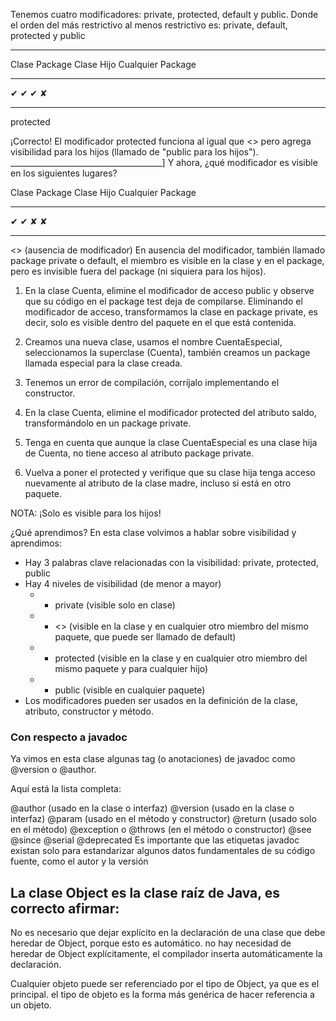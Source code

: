 
Tenemos cuatro modificadores: private, protected, default y public. Donde el orden del más restrictivo al menos restrictivo es: private, default, protected y public

_________________________________________
Clase	Package	Clase Hijo	Cualquier Package
__________________________________________
✔    	✔       	✔         	✘
________________________________________________
protected

¡Correcto! El modificador protected funciona al igual que <<package private>> pero agrega visibilidad para los hijos (llamado de "public para los hijos").
______________________________________]
Y ahora, ¿qué modificador es visible en los siguientes lugares?

Clase	Package	Clase Hijo	Cualquier Package
_____________________________________
✔	✔	✘	✘
______________________________________
<<package private>> (ausencia de modificador)
En ausencia del modificador, también llamado package private o default, el miembro es visible en la clase y en el package, pero es invisible fuera del package (ni siquiera para los hijos).

1) En la clase Cuenta, elimine el modificador de acceso public y observe que su código en el package test deja de compilarse. Eliminando el modificador de acceso, transformamos la clase en package private, es decir, solo es visible dentro del paquete en el que está contenida.

2) Creamos una nueva clase, usamos el nombre CuentaEspecial, seleccionamos la superclase (Cuenta), también creamos un package llamada especial para la clase creada.

3) Tenemos un error de compilación, corríjalo implementando el constructor.

4) En la clase Cuenta, elimine el modificador protected del atributo saldo, transformándolo en un package private.

5) Tenga en cuenta que aunque la clase CuentaEspecial es una clase hija de Cuenta, no tiene acceso al atributo package private.

6) Vuelva a poner el protected y verifique que su clase hija tenga acceso nuevamente al atributo de la clase madre, incluso si está en otro paquete.

NOTA: ¡Solo es visible para los hijos!

¿Qué aprendimos?
En esta clase volvimos a hablar sobre visibilidad y aprendimos:

+ Hay 3 palabras clave relacionadas con la visibilidad: private, protected, public
+ Hay 4 niveles de visibilidad (de menor a mayor)
  + + private (visible solo en clase)
  + + <<package private>> (visible en la clase y en cualquier otro miembro del mismo paquete, que puede ser llamado de default)
  + + protected (visible en la clase y en cualquier otro miembro del mismo paquete y para cualquier hijo)
  + + public (visible en cualquier paquete)
+ Los modificadores pueden ser usados en la definición de la clase, atributo, constructor y método.

### Con respecto a javadoc 
Ya vimos en esta clase algunas tag (o anotaciones) de javadoc como @version o @author.

Aquí está la lista completa:

@author (usado en la clase o interfaz)
@version (usado en la clase o interfaz)
@param (usado en el método y constructor)
@return (usado solo en el método)
@exception o @throws (en el método o constructor)
@see
@since
@serial
@deprecated
Es importante que las etiquetas javadoc existan solo para estandarizar algunos datos fundamentales de su código fuente, como el autor y la versión

## La clase Object es la clase raíz de Java, es correcto afirmar:

No es necesario que dejar explícito en la declaración de una clase que debe heredar de Object, porque esto es automático.
no hay necesidad de heredar de Object explícitamente, el compilador inserta automáticamente la declaración.


Cualquier objeto puede ser referenciado por el tipo de Object, ya que es el principal.
el tipo de objeto es la forma más genérica de hacer referencia a un objeto.
  
